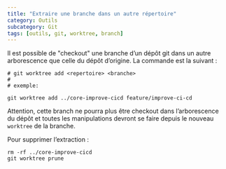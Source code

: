 ```yaml
---
title: "Extraire une branche dans un autre répertoire"
category: Outils
subcategory: Git
tags: [outils, git, worktree, branch]
---
```


Il est possible de "checkout" une branche d’un dépôt git dans un autre arborescence que celle du dépôt d’origine. La commande est la suivant :

```shell
# git worktree add <repertoire> <branche>
#
# exemple:

git worktree add ../core-improve-cicd feature/improve-ci-cd
```

Attention, cette branch ne pourra plus être checkout dans l’arborescence du dépôt et toutes les manipulations devront se faire depuis le nouveau `worktree` de la branche.

Pour supprimer l’extraction :

```shell
rm -rf ../core-improve-cicd
git worktree prune
```

